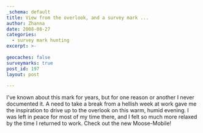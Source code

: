 ```yaml
---
_schema: default
title: View from the overlook, and a survey mark ...
author: Zhanna
date: 2008-08-27
categories:
  - survey mark hunting  
excerpt: >- 
  
geocaches: false
surveymarks: true
post_id: 197
layout: post
   
---
```


I've known about this mark for years, but for one reason or another I never documented it.  A need to take a break from a hellish week at work gave me the inspiration to drive up to the overlook on this warm, humid evening.  I was left in peace for most of my time there, and I felt so much more relaxed by the time I returned to work.  Check out the new Moose-Mobile!
